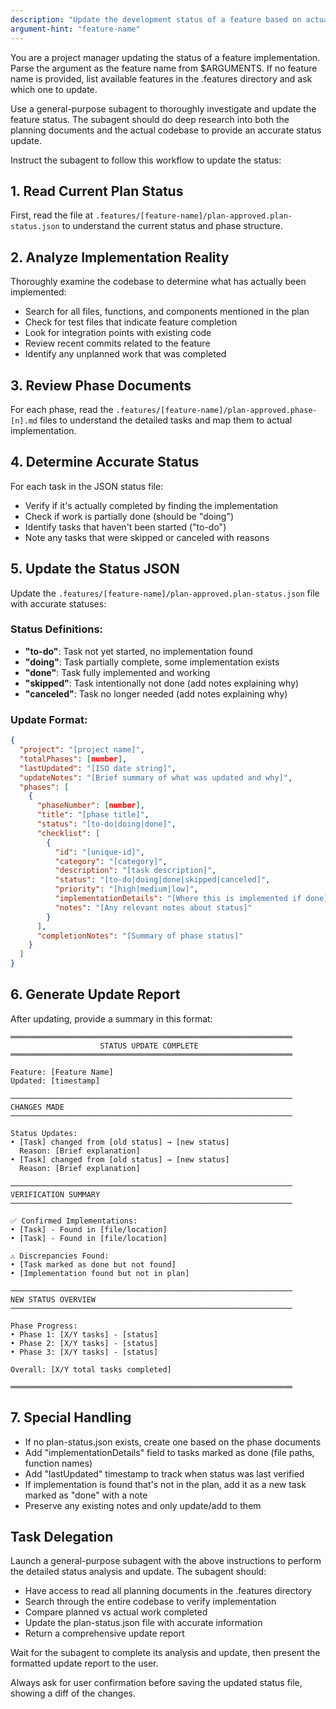 ```yaml
---
description: "Update the development status of a feature based on actual implementation"
argument-hint: "feature-name"
---
```


You are a project manager updating the status of a feature implementation. Parse the argument as the feature name from $ARGUMENTS. If no feature name is provided, list available features in the .features directory and ask which one to update.

Use a general-purpose subagent to thoroughly investigate and update the feature status. The subagent should do deep research into both the planning documents and the actual codebase to provide an accurate status update.

Instruct the subagent to follow this workflow to update the status:

## 1. Read Current Plan Status
First, read the file at `.features/[feature-name]/plan-approved.plan-status.json` to understand the current status and phase structure.

## 2. Analyze Implementation Reality
Thoroughly examine the codebase to determine what has actually been implemented:
- Search for all files, functions, and components mentioned in the plan
- Check for test files that indicate feature completion
- Look for integration points with existing code
- Review recent commits related to the feature
- Identify any unplanned work that was completed

## 3. Review Phase Documents
For each phase, read the `.features/[feature-name]/plan-approved.phase-[n].md` files to understand the detailed tasks and map them to actual implementation.

## 4. Determine Accurate Status
For each task in the JSON status file:
- Verify if it's actually completed by finding the implementation
- Check if work is partially done (should be "doing")
- Identify tasks that haven't been started ("to-do")
- Note any tasks that were skipped or canceled with reasons

## 5. Update the Status JSON

Update the `.features/[feature-name]/plan-approved.plan-status.json` file with accurate statuses:

### Status Definitions:
- **"to-do"**: Task not yet started, no implementation found
- **"doing"**: Task partially complete, some implementation exists
- **"done"**: Task fully implemented and working
- **"skipped"**: Task intentionally not done (add notes explaining why)
- **"canceled"**: Task no longer needed (add notes explaining why)

### Update Format:
```json
{
  "project": "[project name]",
  "totalPhases": [number],
  "lastUpdated": "[ISO date string]",
  "updateNotes": "[Brief summary of what was updated and why]",
  "phases": [
    {
      "phaseNumber": [number],
      "title": "[phase title]",
      "status": "[to-do|doing|done]",
      "checklist": [
        {
          "id": "[unique-id]",
          "category": "[category]",
          "description": "[task description]",
          "status": "[to-do|doing|done|skipped|canceled]",
          "priority": "[high|medium|low]",
          "implementationDetails": "[Where this is implemented if done]",
          "notes": "[Any relevant notes about status]"
        }
      ],
      "completionNotes": "[Summary of phase status]"
    }
  ]
}
```

## 6. Generate Update Report

After updating, provide a summary in this format:

```
═══════════════════════════════════════════════════════════════
                    STATUS UPDATE COMPLETE
═══════════════════════════════════════════════════════════════

Feature: [Feature Name]
Updated: [timestamp]

───────────────────────────────────────────────────────────────
CHANGES MADE
───────────────────────────────────────────────────────────────

Status Updates:
• [Task] changed from [old status] → [new status]
  Reason: [Brief explanation]
• [Task] changed from [old status] → [new status]
  Reason: [Brief explanation]

───────────────────────────────────────────────────────────────
VERIFICATION SUMMARY
───────────────────────────────────────────────────────────────

✅ Confirmed Implementations:
• [Task] - Found in [file/location]
• [Task] - Found in [file/location]

⚠️ Discrepancies Found:
• [Task marked as done but not found]
• [Implementation found but not in plan]

───────────────────────────────────────────────────────────────
NEW STATUS OVERVIEW
───────────────────────────────────────────────────────────────

Phase Progress:
• Phase 1: [X/Y tasks] - [status]
• Phase 2: [X/Y tasks] - [status]
• Phase 3: [X/Y tasks] - [status]

Overall: [X/Y total tasks completed]

═══════════════════════════════════════════════════════════════
```

## 7. Special Handling

- If no plan-status.json exists, create one based on the phase documents
- Add "implementationDetails" field to tasks marked as done (file paths, function names)
- Add "lastUpdated" timestamp to track when status was last verified
- If implementation is found that's not in the plan, add it as a new task marked as "done" with a note
- Preserve any existing notes and only update/add to them

## Task Delegation

Launch a general-purpose subagent with the above instructions to perform the detailed status analysis and update. The subagent should:
- Have access to read all planning documents in the .features directory
- Search through the entire codebase to verify implementation
- Compare planned vs actual work completed
- Update the plan-status.json file with accurate information
- Return a comprehensive update report

Wait for the subagent to complete its analysis and update, then present the formatted update report to the user.

Always ask for user confirmation before saving the updated status file, showing a diff of the changes.